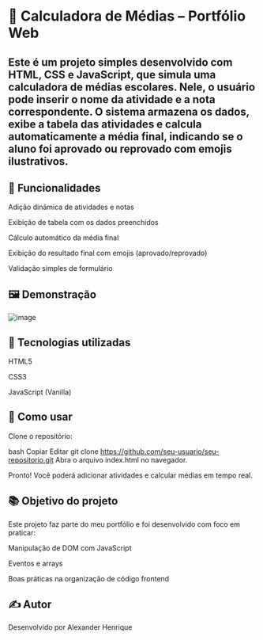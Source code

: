 # 📝 Calculadora de Médias – Portfólio Web #
## Este é um projeto simples desenvolvido com HTML, CSS e JavaScript, que simula uma calculadora de médias escolares. Nele, o usuário pode inserir o nome da atividade e a nota correspondente. O sistema armazena os dados, exibe a tabela das atividades e calcula automaticamente a média final, indicando se o aluno foi aprovado ou reprovado com emojis ilustrativos. ##

## 🔧 Funcionalidades ##
Adição dinâmica de atividades e notas

Exibição de tabela com os dados preenchidos

Cálculo automático da média final

Exibição do resultado final com emojis (aprovado/reprovado)

Validação simples de formulário

## 🖼️ Demonstração ##
![image](https://github.com/user-attachments/assets/fdd6e913-972a-4b66-a72a-c3013f6419aa)

## 🚀 Tecnologias utilizadas ##
HTML5

CSS3

JavaScript (Vanilla)

## 📁 Como usar ##
Clone o repositório:

bash
Copiar
Editar
git clone https://github.com/seu-usuario/seu-repositorio.git
Abra o arquivo index.html no navegador.

Pronto! Você poderá adicionar atividades e calcular médias em tempo real.

## 📚 Objetivo do projeto ##
Este projeto faz parte do meu portfólio e foi desenvolvido com foco em praticar:

Manipulação de DOM com JavaScript

Eventos e arrays

Boas práticas na organização de código frontend

## ✍️ Autor ##
Desenvolvido por Alexander Henrique
